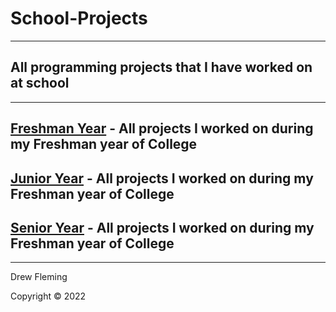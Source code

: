 # School-Projects
--------
## All programming projects that I have worked on at school

--------

## [Freshman Year](Freshman-Year) - All projects I worked on during my Freshman year of College
## [Junior Year](Junior-Year) - All projects I worked on during my Freshman year of College
## [Senior Year](Senior-Year) - All projects I worked on during my Freshman year of College

--------

Drew Fleming

Copyright © 2022